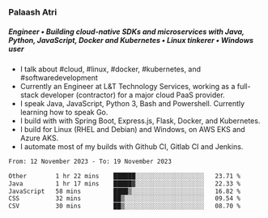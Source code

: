 ### Palaash Atri

##### Engineer • Building cloud-native SDKs and microservices with Java, Python, JavaScript, Docker and Kubernetes • Linux tinkerer • Windows user

- I talk about #cloud, #linux, #docker, #kubernetes, and #softwaredevelopment
- Currently an Engineer at L&T Technology Services, working as a full-stack developer (contractor) for a major cloud PaaS provider.
- I speak Java, JavaScript, Python 3, Bash and Powershell. Currently learning how to speak Go.
- I build with with Spring Boot, Express.js, Flask, Docker, and Kubernetes.
- I build for Linux (RHEL and Debian) and Windows, on AWS EKS and Azure AKS.
- I automate most of my builds with Github CI, Gitlab CI and Jenkins.

<!--
**palaashatri/palaashatri** is a ✨ _special_ ✨ repository because its `README.md` (this file) appears on your GitHub profile.

Here are some ideas to get you started:

- 🔭 I’m currently working on ...
- 🌱 I’m currently learning ...
- 👯 I’m looking to collaborate on ...
- 🤔 I’m looking for help with ...
- 💬 Ask me about ...
- 📫 How to reach me: ...
- 😄 Pronouns: ...
- ⚡ Fun fact: ...
-->

<!--START_SECTION:waka-->

```txt
From: 12 November 2023 - To: 19 November 2023

Other        1 hr 22 mins    ██████░░░░░░░░░░░░░░░░░░░   23.71 %
Java         1 hr 17 mins    █████▓░░░░░░░░░░░░░░░░░░░   22.33 %
JavaScript   58 mins         ████▒░░░░░░░░░░░░░░░░░░░░   16.82 %
CSS          32 mins         ██▒░░░░░░░░░░░░░░░░░░░░░░   09.54 %
CSV          30 mins         ██▒░░░░░░░░░░░░░░░░░░░░░░   08.70 %
```

<!--END_SECTION:waka-->
